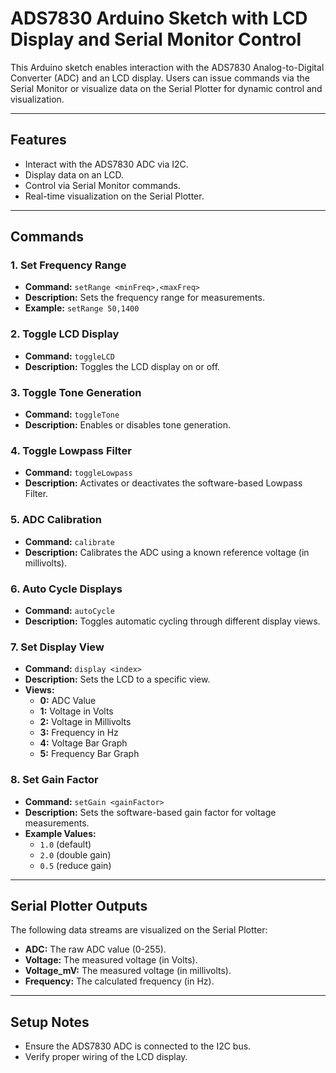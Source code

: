 # ADS7830 Arduino Sketch with LCD Display and Serial Monitor Control

This Arduino sketch enables interaction with the ADS7830 Analog-to-Digital Converter (ADC) and an LCD display. Users can issue commands via the Serial Monitor or visualize data on the Serial Plotter for dynamic control and visualization.

---

## Features

- Interact with the ADS7830 ADC via I2C.
- Display data on an LCD.
- Control via Serial Monitor commands.
- Real-time visualization on the Serial Plotter.

---

## Commands

### 1. Set Frequency Range
- **Command:** `setRange <minFreq>,<maxFreq>`  
- **Description:** Sets the frequency range for measurements.  
- **Example:** `setRange 50,1400`

### 2. Toggle LCD Display
- **Command:** `toggleLCD`  
- **Description:** Toggles the LCD display on or off.

### 3. Toggle Tone Generation
- **Command:** `toggleTone`  
- **Description:** Enables or disables tone generation.

### 4. Toggle Lowpass Filter
- **Command:** `toggleLowpass`  
- **Description:** Activates or deactivates the software-based Lowpass Filter.

### 5. ADC Calibration
- **Command:** `calibrate`  
- **Description:** Calibrates the ADC using a known reference voltage (in millivolts).

### 6. Auto Cycle Displays
- **Command:** `autoCycle`  
- **Description:** Toggles automatic cycling through different display views.

### 7. Set Display View
- **Command:** `display <index>`  
- **Description:** Sets the LCD to a specific view.  
- **Views:**
  - **0:** ADC Value
  - **1:** Voltage in Volts
  - **2:** Voltage in Millivolts
  - **3:** Frequency in Hz
  - **4:** Voltage Bar Graph
  - **5:** Frequency Bar Graph

### 8. Set Gain Factor
- **Command:** `setGain <gainFactor>`  
- **Description:** Sets the software-based gain factor for voltage measurements.  
- **Example Values:**
  - `1.0` (default)  
  - `2.0` (double gain)  
  - `0.5` (reduce gain)

---

## Serial Plotter Outputs

The following data streams are visualized on the Serial Plotter:

- **ADC:** The raw ADC value (0-255).  
- **Voltage:** The measured voltage (in Volts).  
- **Voltage_mV:** The measured voltage (in millivolts).  
- **Frequency:** The calculated frequency (in Hz).

---

## Setup Notes

- Ensure the ADS7830 ADC is connected to the I2C bus.  
- Verify proper wiring of the LCD display.  
